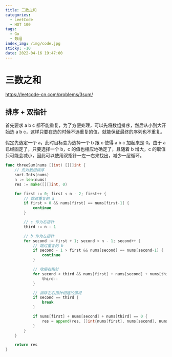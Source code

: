 ```yaml
---
title: 三数之和
categories:
  - LeetCode
  - HOT 100
tags:
  - Go
  - 数组
index_img: /img/code.jpg
sticky: -10
date: 2022-04-16 19:47:00
---
```


# 三数之和

https://leetcode-cn.com/problems/3sum/

## 排序 + 双指针

首先要求 a b c 都不能重复，为了方便处理，可以先将数组排序，然后从小到大开始选 a b c，这样只要在选的时候不选重复的值，就能保证最终的序列也不重复。

假定先选定一个 a，此时目标变为选择一个 b 跟 c 使得 a b c 加起来是 0。由于 a 已经固定了，只要选择一个 b，c 的值也相应地确定了，且随着 b 增大，c 的取值只可能会减小，因此可以使用双指针一左一右来找出，减少一层循环。

```go
func threeSum(nums []int) [][]int {
    // 先对数组排序
    sort.Ints(nums)
    n := len(nums)
    res := make([][]int, 0)

    for first := 0; first < n - 2; first++ {
        // 跳过重复的 a
        if first > 0 && nums[first] == nums[first-1] {
            continue
        }

        // c 作为右指针
        third := n - 1

        // b 作为左指针
        for second := first + 1; second < n - 1; second++ {
            // 跳过重复的 b
            if second - 1 > first && nums[second] == nums[second-1] {
                continue
            }

            // 收缩右指针
            for second < third && nums[first] + nums[second] + nums[third] > 0 {
                third--
            }

            // 排除左右指针相遇的情况
            if second == third {
                break
            }

            if nums[first] + nums[second] + nums[third] == 0 {
                res = append(res, []int{nums[first], nums[second], nums[third]})
            }
        }
    }

    return res
}
```